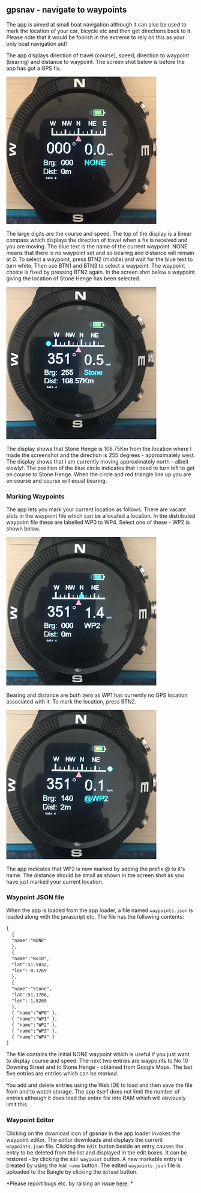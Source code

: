 ## gpsnav - navigate to waypoints

The app is aimed at small boat navigation although it can also be used to mark the location of your car, bicycle etc and then get directions back to it. Please note that it would be foolish in the extreme to rely on this as your only boat navigation aid!

The app displays direction of travel (course), speed, direction to waypoint (bearing) and distance to waypoint. The screen shot below is before the app has got a GPS fix.

![](first_screen.jpg)

The large digits are the course and speed. The top of the display is a linear compass which displays the direction of travel when a fix is received and you are moving. The blue text is the name of the current waypoint. NONE means that there is no waypoint set and so bearing and distance will remain at 0. To select a waypoint, press BTN2 (middle) and wait for the blue text to turn white. Then use BTN1 and BTN3 to select a waypoint. The waypoint choice is fixed by pressing BTN2 again. In the screen shot below a waypoint giving the location of Stone Henge has been selected.

![](waypoint_screen.jpg)

The display shows that Stone Henge is 108.75Km from the location where I made the screenshot and the direction is 255 degrees - approximately west. The display shows that I am currently moving approximately north - albeit slowly!. The position of the blue circle indicates that I need to turn left to get on course to Stone Henge. When the circle and red triangle line up you are on course and course will equal bearing.

### Marking Waypoints

The app lets you mark your current location as follows. There are vacant slots in the waypoint file which can be allocated a location. In the distributed waypoint file these are labelled WP0 to WP4. Select one of these - WP2 is shown below.

![](select_screen.jpg)

Bearing and distance are both zero as WP1 has currently no GPS location associated with it. To mark the location, press BTN2.

![](marked_screen.jpg)

The app indicates that WP2 is now marked by adding the prefix @ to it's name. The distance should be small as shown in the screen shot as you have just marked your current location.

### Waypoint JSON file

When the app is loaded from the app loader, a file named `waypoints.json` is loaded along with the javascript etc. The file has the following contents:

```
[
  {
  "name":"NONE"
  },
  {
  "name":"No10",
  "lat":51.5032,
  "lon":-0.1269
  },
  {
  "name":"Stone",
  "lat":51.1788,
  "lon":-1.8260
  },
  { "name":"WP0" },
  { "name":"WP1" },
  { "name":"WP2" },
  { "name":"WP3" },
  { "name":"WP4" }
]
```

The file contains the initial NONE waypoint which is useful if you just want to display course and speed. The next two entries are waypoints to No 10 Downing Street and to Stone Henge - obtained from Google Maps. The last five entries are entries which can be *marked*.

You add and delete entries using the Web IDE to load and then save the file from and to watch storage. The app itself does not limit the number of entries although it does load the entire file into RAM which will obviously limit this. 

### Waypoint Editor

Clicking on the download icon of gpsnav in the app loader invokes the waypoint editor.  The editor downloads and displays the current `waypoints.json` file. Clicking the `Edit` button beside an entry causes the entry to be deleted from the list and displayed in the edit boxes. It can be restored -  by clicking the `Add waypoint` button. A new markable entry is created by using the `Add name` button. The edited `waypoints.json` file is uploaded to the Bangle by clicking the `Upload` button. 

*Please report bugs etc. by raising an issue [here](https://github.com/jeffmer/JeffsBangleAppsDev). *